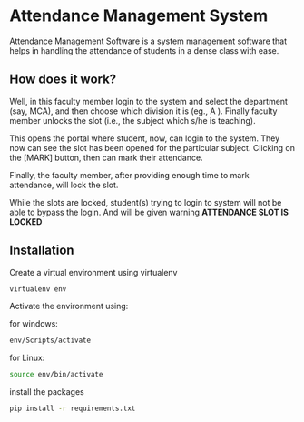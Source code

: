 # Attendance Management System

Attendance Management Software is a system management software that helps in handling the attendance of students in a dense class with ease. 

## How does it work?

Well, in this faculty member login to the system and select the department (say, MCA), and then choose which division it is (eg., A ). Finally faculty member unlocks the slot (i.e., the subject which s/he is teaching). 

This opens the portal where student, now, can login to the system. They now can see the slot has been opened for the particular subject. Clicking on the [MARK] button, then can mark their attendance. 

Finally, the faculty member, after providing enough time to mark attendance, will lock the slot. 

While the slots are locked, student(s) trying to login to system will not be able to bypass the login. And will be given warning **ATTENDANCE SLOT IS LOCKED**

## Installation

Create a virtual environment using virtualenv

```bash
virtualenv env
```

Activate the environment using:

for windows:
```bash
env/Scripts/activate
```

for Linux:
```bash
source env/bin/activate
```

install the packages

```bash
pip install -r requirements.txt
```